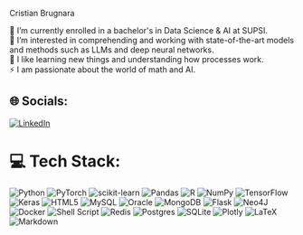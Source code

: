
Cristian Brugnara

🤝 I’m currently enrolled in a bachelor's in Data Science & AI at SUPSI.<br>🔭 I’m interested in comprehending and working with state-of-the-art models and methods such as LLMs and deep neural networks.<br>💬 I like learning new things and understanding how processes work.<br>⚡ I am passionate about the world of math and AI.


## 🌐 Socials:
[![LinkedIn](https://img.shields.io/badge/LinkedIn-%230077B5.svg?logo=linkedin&logoColor=white)](https://www.linkedin.com/in/cristian-brugnara-98a95825a) 

# 💻 Tech Stack:
![Python](https://img.shields.io/badge/python-3670A0?style=flat&logo=python&logoColor=ffdd54) ![PyTorch](https://img.shields.io/badge/PyTorch-%23EE4C2C.svg?style=flat&logo=PyTorch&logoColor=white)  ![scikit-learn](https://img.shields.io/badge/scikit--learn-%23F7931E.svg?style=flat&logo=scikit-learn&logoColor=white) ![Pandas](https://img.shields.io/badge/pandas-%23150458.svg?style=flat&logo=pandas&logoColor=white) ![R](https://img.shields.io/badge/r-%23276DC3.svg?style=flat&logo=r&logoColor=white)  ![NumPy](https://img.shields.io/badge/numpy-%23013243.svg?style=flat&logo=numpy&logoColor=white) ![TensorFlow](https://img.shields.io/badge/TensorFlow-%23FF6F00.svg?style=flat&logo=TensorFlow&logoColor=white) ![Keras](https://img.shields.io/badge/Keras-%23D00000.svg?style=flat&logo=Keras&logoColor=white) ![HTML5](https://img.shields.io/badge/html5-%23E34F26.svg?style=flat&logo=html5&logoColor=white) ![MySQL](https://img.shields.io/badge/mysql-%2300000f.svg?style=flat&logo=mysql&logoColor=white) ![Oracle](https://img.shields.io/badge/Oracle-F80000?style=flat&logo=oracle&logoColor=white) ![MongoDB](https://img.shields.io/badge/MongoDB-%234ea94b.svg?style=flat&logo=mongodb&logoColor=white) ![Flask](https://img.shields.io/badge/flask-%23000.svg?style=flat&logo=flask&logoColor=white) ![Neo4J](https://img.shields.io/badge/Neo4j-008CC1?style=flat&logo=neo4j&logoColor=white) ![Docker](https://img.shields.io/badge/docker-%230db7ed.svg?style=flat&logo=docker&logoColor=white) ![Shell Script](https://img.shields.io/badge/shell_script-%23121011.svg?style=flat&logo=gnu-bash&logoColor=white)  ![Redis](https://img.shields.io/badge/redis-%23DD0031.svg?style=flat&logo=redis&logoColor=white) ![Postgres](https://img.shields.io/badge/postgres-%23316192.svg?style=flat&logo=postgresql&logoColor=white) ![SQLite](https://img.shields.io/badge/sqlite-%2307405e.svg?style=flat&logo=sqlite&logoColor=white) ![Plotly](https://img.shields.io/badge/Plotly-%233F4F75.svg?style=flat&logo=plotly&logoColor=white) ![LaTeX](https://img.shields.io/badge/latex-%23008080.svg?style=flat&logo=latex&logoColor=white) ![Markdown](https://img.shields.io/badge/markdown-%23000000.svg?style=flat&logo=markdown&logoColor=white) 
<!-- Proudly created with GPRM ( https://gprm.itsvg.in ) -->
